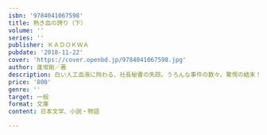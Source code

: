 ```yaml
---
isbn: '9784041067598'
title: 熱き血の誇り（下）
volume: ''
series: ''
publisher: ＫＡＤＯＫＷＡ
pubdate: '2018-11-22'
cover: 'https://cover.openbd.jp/9784041067598.jpg'
author: 逢坂剛／著
description: 白い人工血液に拘わる、社長秘書の失踪。うろんな事件の数々。驚愕の結末！
price: '800'
genre: ''
target: 一般
format: 文庫
content: 日本文学、小説・物語

---
```


